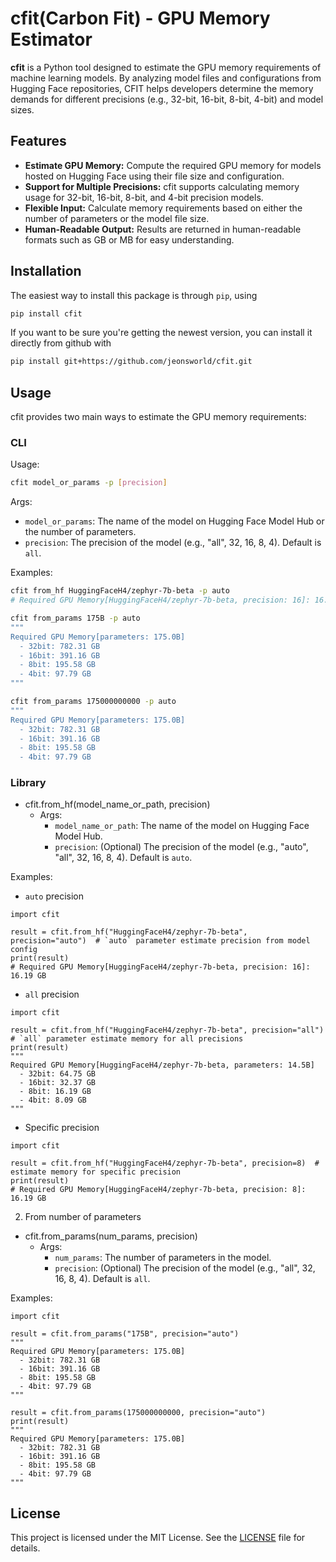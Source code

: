 # cfit(Carbon Fit) - GPU Memory Estimator

**cfit** is a Python tool designed to estimate the GPU memory requirements of machine learning models. By analyzing model files and configurations from Hugging Face repositories, CFIT helps developers determine the memory demands for different precisions (e.g., 32-bit, 16-bit, 8-bit, 4-bit) and model sizes.

## Features

- **Estimate GPU Memory:** Compute the required GPU memory for models hosted on Hugging Face using their file size and configuration.
- **Support for Multiple Precisions:** cfit supports calculating memory usage for 32-bit, 16-bit, 8-bit, and 4-bit precision models.
- **Flexible Input:** Calculate memory requirements based on either the number of parameters or the model file size.
- **Human-Readable Output:** Results are returned in human-readable formats such as GB or MB for easy understanding.


## Installation
The easiest way to install this package is through `pip`, using
```bash
pip install cfit
```
If you want to be sure you're getting the newest version, you can install it directly from github with
```bash
pip install git+https://github.com/jeonsworld/cfit.git
```

## Usage
cfit provides two main ways to estimate the GPU memory requirements:

### CLI
Usage:
```bash
cfit model_or_params -p [precision]
```
Args:
- `model_or_params`: The name of the model on Hugging Face Model Hub or the number of parameters.
- `precision`: The precision of the model (e.g., "all", 32, 16, 8, 4). Default is `all`.

Examples: 
```bash
cfit from_hf HuggingFaceH4/zephyr-7b-beta -p auto
# Required GPU Memory[HuggingFaceH4/zephyr-7b-beta, precision: 16]: 16.19 GB

cfit from_params 175B -p auto
"""
Required GPU Memory[parameters: 175.0B]
  - 32bit: 782.31 GB
  - 16bit: 391.16 GB
  - 8bit: 195.58 GB
  - 4bit: 97.79 GB
"""

cfit from_params 175000000000 -p auto
"""
Required GPU Memory[parameters: 175.0B]
  - 32bit: 782.31 GB
  - 16bit: 391.16 GB
  - 8bit: 195.58 GB
  - 4bit: 97.79 GB
```

### Library
- cfit.from_hf(model_name_or_path, precision)
  - Args:
    - `model_name_or_path`: The name of the model on Hugging Face Model Hub.
    - `precision`: (Optional) The precision of the model (e.g., "auto", "all", 32, 16, 8, 4). Default is `auto`.

Examples:
- `auto` precision
```python3
import cfit

result = cfit.from_hf("HuggingFaceH4/zephyr-7b-beta", precision="auto")  # `auto` parameter estimate precision from model config
print(result)
# Required GPU Memory[HuggingFaceH4/zephyr-7b-beta, precision: 16]: 16.19 GB
```

- `all` precision
```python3
import cfit

result = cfit.from_hf("HuggingFaceH4/zephyr-7b-beta", precision="all")  # `all` parameter estimate memory for all precisions
print(result)
"""
Required GPU Memory[HuggingFaceH4/zephyr-7b-beta, parameters: 14.5B]
  - 32bit: 64.75 GB
  - 16bit: 32.37 GB
  - 8bit: 16.19 GB
  - 4bit: 8.09 GB
"""
```

- Specific precision
```python3
import cfit

result = cfit.from_hf("HuggingFaceH4/zephyr-7b-beta", precision=8)  # estimate memory for specific precision
print(result)
# Required GPU Memory[HuggingFaceH4/zephyr-7b-beta, precision: 8]: 16.19 GB
```

2. From number of parameters
- cfit.from_params(num_params, precision)
  - Args:
    - `num_params`: The number of parameters in the model.
    - `precision`: (Optional) The precision of the model (e.g., "all", 32, 16, 8, 4). Default is `all`.

Examples:
```python3
import cfit

result = cfit.from_params("175B", precision="auto")
"""
Required GPU Memory[parameters: 175.0B]
  - 32bit: 782.31 GB
  - 16bit: 391.16 GB
  - 8bit: 195.58 GB
  - 4bit: 97.79 GB
"""

result = cfit.from_params(175000000000, precision="auto")
print(result)
"""
Required GPU Memory[parameters: 175.0B]
  - 32bit: 782.31 GB
  - 16bit: 391.16 GB
  - 8bit: 195.58 GB
  - 4bit: 97.79 GB
"""
```

## License
This project is licensed under the MIT License. See the [LICENSE](LICENSE) file for details.